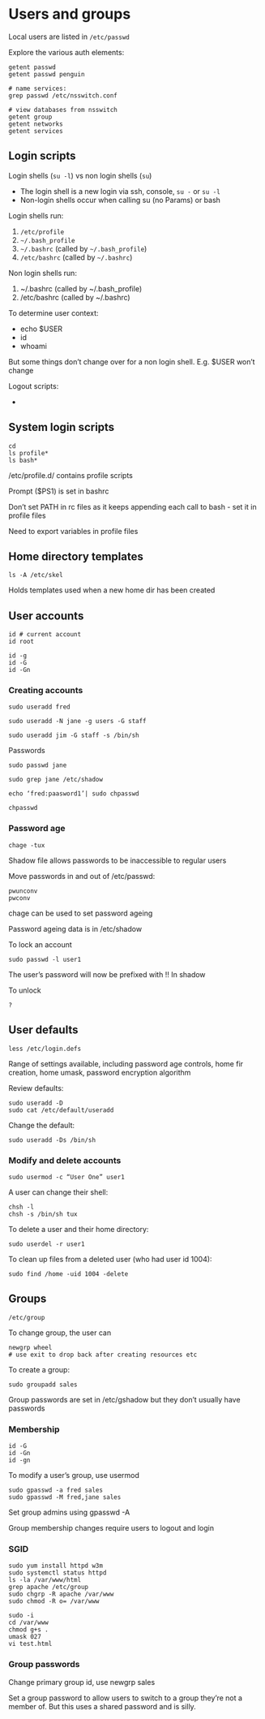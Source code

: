 # Users and groups

Local users are listed in `/etc/passwd`

Explore the various auth elements:

    getent passwd 
    getent passwd penguin

    # name services:
    grep passwd /etc/nsswitch.conf

    # view databases from nsswitch
    getent group
    getent networks
    getent services

## Login scripts

Login shells (`su -l`) vs non login shells (`su`)

- The login shell is a new login via ssh, console, `su -` or `su -l`
- Non-login shells occur when calling su (no Params) or bash

Login shells run:

1. `/etc/profile`
1. `~/.bash_profile`
1. `~/.bashrc` (called by `~/.bash_profile`)
1. `/etc/bashrc` (called by `~/.bashrc`)

Non login shells run:

1. ~/.bashrc (called by ~/.bash_profile)
1. /etc/bashrc (called by ~/.bashrc)

To determine user context:

* echo $USER
* id
* whoami

But some things don’t change over for a non login shell. E.g. $USER won’t change

Logout scripts:

* 

## System login scripts

    cd
    ls profile*
    ls bash*

/etc/profile.d/ contains profile scripts

Prompt ($PS1) is set in bashrc 

Don’t set PATH in rc files as it keeps appending each call to bash - set it in profile files

Need to export variables in profile files

## Home directory templates

    ls -A /etc/skel

Holds templates used when a new home dir has been created

## User accounts

    id # current account
    id root

    id -g
    id -G
    id -Gn

### Creating accounts

    sudo useradd fred

    sudo useradd -N jane -g users -G staff

    sudo useradd jim -G staff -s /bin/sh

Passwords

    sudo passwd jane 

    sudo grep jane /etc/shadow

    echo ‘fred:paasword1’| sudo chpasswd

    chpasswd

### Password age

    chage -tux

Shadow file allows passwords to be inaccessible to regular users

Move passwords in and out of /etc/passwd:

    pwunconv 
    pwconv

chage can be used to set password ageing 

Password ageing data is in /etc/shadow

To lock an account

    sudo passwd -l user1

The user’s password will now be prefixed with !! In shadow

To unlock

    ?

## User defaults

    less /etc/login.defs

Range of settings available, including password age controls, home fir creation, home umask, password encryption algorithm

Review defaults:

    sudo useradd -D
    sudo cat /etc/default/useradd

Change the default: 

    sudo useradd -Ds /bin/sh

### Modify and delete accounts

    sudo usermod -c “User One” user1

A user can change their shell:

    chsh -l
    chsh -s /bin/sh tux

To delete a user and their home directory:

    sudo userdel -r user1

To clean up files from a deleted user (who had user id 1004):

    sudo find /home -uid 1004 -delete

## Groups

    /etc/group

To change group,  the user can

    newgrp wheel
    # use exit to drop back after creating resources etc

To create a group:
    
    sudo groupadd sales

Group passwords are set in /etc/gshadow but they don’t usually have passwords

### Membership

    id -G
    id -Gn
    id -gn

To modify a user’s group, use usermod

    sudo gpasswd -a fred sales
    sudo gpasswd -M fred,jane sales

Set group admins using gpasswd -A

Group membership changes require users to logout and login

### SGID

    sudo yum install httpd w3m
    sudo systemctl status httpd
    ls -la /var/www/html
    grep apache /etc/group
    sudo chgrp -R apache /var/www
    sudo chmod -R o= /var/www
    
    sudo -i
    cd /var/www
    chmod g+s .
    umask 027
    vi test.html

### Group passwords

Change primary group id, use newgrp sales

Set a group password to allow users to switch to a group they’re not a member of. But this uses a shared password and is silly.











